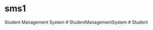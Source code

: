 # sms1
Student Management System
#   S t u d e n t M a n a g e m e n t S y s t e m  
 #   S t u d e n t  
 